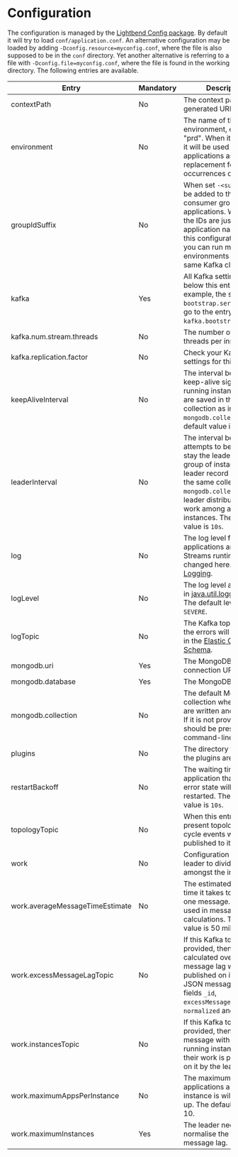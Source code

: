# Configuration

The configuration is managed by the 
[Lightbend Config package](https://github.com/lightbend/config). By default it will try to load `conf/application.conf`. An alternative configuration may be loaded by adding `-Dconfig.resource=myconfig.conf`, where the file is also supposed to be in the `conf` directory. Yet another alternative is referring to a file with `-Dconfig.file=myconfig.conf`, where the file is found in the working directory. The following entries are available.

|Entry|Mandatory|Description|
|---|---|---|
|contextPath|No|The context path used in generated URLs.|
|environment|No|The name of the environment, e.g. "tst", "prd". When it is present it will be used for the applications as a replacement for occurrences of `${ENV}`.|
|groupIdSuffix|No|When set `-<suffix>` will be added to the consumer group ID of the applications. Without it the IDs are just the application names. With this configuration field you can run multiple environments on the same Kafka cluster.|
|kafka|Yes|All Kafka settings come below this entry. So for example, the setting `bootstrap.servers` would go to the entry `kafka.bootstrap.servers`.|
|kafka.num.stream.threads|No|The number of worker threads per instance.|
|kafka.replication.factor|No|Check your Kafka cluster settings for this.|
|keepAliveInterval|No|The interval between keep-alive signals from a running instance. These are saved in the same collection as in `mongodb.collection`. The default value is `10s`.|
|leaderInterval|No|The interval between attempts to become or stay the leader of a group of instances. The leader record is saved in the same collection as in `mongodb.collection`. The leader distributes the work among all instances. The default value is `10s`.|
|log|No|The log level for the applications and JSON Streams runtime can be changed here. See also [Logging](logging.md).|
|logLevel|No|The log level as defined in [java.util.logging.Level](https://docs.oracle.com/javase/8/docs/api/java/util/logging/Level.html). The default level is `SEVERE`.|
|logTopic|No|The Kafka topic where the errors will be logged in the [Elastic Common Schema](https://www.elastic.co/guide/en/ecs/current/index.html).|
|mongodb.uri|Yes|The MongoDB connection URL.|
|mongodb.database|Yes|The MongoDB database.|
|mongodb.collection|No|The default MongoDB collection where builds are written and run from. If it is not provided then it should be present in the command-line.|
|plugins|No|The directory from where the plugins are loaded.|
|restartBackoff|No|The waiting time before a application that was in an error state will be restarted. The default value is `10s`.|
|topologyTopic|No|When this entry is present topology life cycle events will be published to it.|
|work|No|Configuration for the leader to divide the work amongst the instances.|
|work.averageMessageTimeEstimate|No|The estimated average time it takes to process one message. This is used in message lag calculations. The default value is 50 milliseconds.|
|work.excessMessageLagTopic|No|If this Kafka topic is provided, then the calculated overall message lag will be published on it. This is a JSON message with the fields `_id`, `excessMessageLag`, `normalized` and `time`.|
|work.instancesTopic|No|If this Kafka topic is provided, then a message with all the running instances and their work is published on it by the leader.|
|work.maximumAppsPerInstance|No|The maximum number of applications a running instance is willing to pick up. The default value is 10.|
|work.maximumInstances|Yes|The leader needs this to normalise the excess message lag.|
